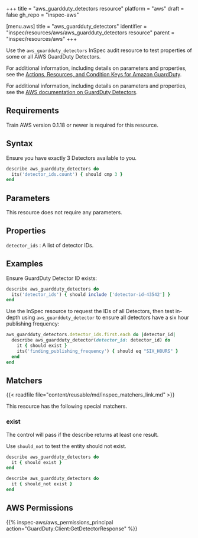 +++
title = "aws_guardduty_detectors resource"
platform = "aws"
draft = false
gh_repo = "inspec-aws"

[menu.aws]
title = "aws_guardduty_detectors"
identifier = "inspec/resources/aws/aws_guardduty_detectors resource"
parent = "inspec/resources/aws"
+++



Use the `aws_guardduty_detectors` InSpec audit resource to test properties of some or all AWS GuardDuty Detectors.

For additional information, including details on parameters and properties, see the [Actions, Resources, and Condition Keys for Amazon GuardDuty](https://docs.aws.amazon.com/guardduty/latest/APIReference/API_GetDetector.html).

For additional information, including details on parameters and properties, see the [AWS documentation on GuardDuty Detectors](https://docs.aws.amazon.com/guardduty/latest/ug/what-is-guardduty.html).

## Requirements

Train AWS version 0.1.18 or newer is required for this resource.

## Syntax

 Ensure you have exactly 3 Detectors available to you.

```ruby
describe aws_guardduty_detectors do
  its('detector_ids.count') { should cmp 3 }
end
```

## Parameters

This resource does not require any parameters.

## Properties

`detector_ids`
: A list of detector IDs.

## Examples

Ensure GuardDuty Detector ID exists:

```ruby
describe aws_guardduty_detectors do
  its('detector_ids') { should include ['detector-id-43542'] }
end
```

Use the InSpec resource to request the IDs of all Detectors, then test in-depth using `aws_guardduty_detector` to ensure all detectors have a six hour publishing frequency:

```ruby
aws_guardduty_detectors.detector_ids.first.each do |detector_id|
  describe aws_guardduty_detector(detector_id: detector_id) do
    it { should exist }
    its('finding_publishing_frequency') { should eq "SIX_HOURS" }
  end
end
```

## Matchers

{{< readfile file="content/reusable/md/inspec_matchers_link.md" >}}

This resource has the following special matchers.

### exist

The control will pass if the describe returns at least one result.

Use `should_not` to test the entity should not exist.

```ruby
describe aws_guardduty_detectors do
  it { should exist }
end
```

```ruby
describe aws_guardduty_detectors do
  it { should_not exist }
end
```

## AWS Permissions

{{% inspec-aws/aws_permissions_principal action="GuardDuty:Client:GetDetectorResponse" %}}
